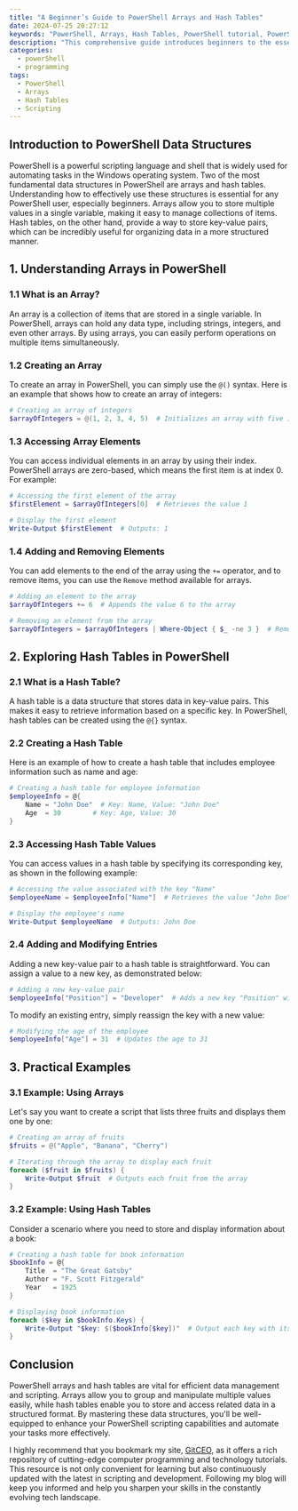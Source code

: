 ```yaml
---
title: "A Beginner’s Guide to PowerShell Arrays and Hash Tables"
date: 2024-07-25 20:27:12
keywords: "PowerShell, Arrays, Hash Tables, PowerShell tutorial, PowerShell for beginners, scripting"
description: "This comprehensive guide introduces beginners to the essential concepts of arrays and hash tables in PowerShell. It covers definitions, usage, and practical examples of both data structures. Markdown code examples with detailed explanations are provided to aid understanding. This article aims to ensure that readers not only learn how to create and manipulate arrays and hash tables in PowerShell but also understand their significance in scripting and automation tasks. It's an ideal starting point for newcomers looking to enhance their PowerShell skills and make scripting easier and more efficient."
categories:
  - powerShell
  - programming
tags:
  - PowerShell
  - Arrays
  - Hash Tables
  - Scripting
---
```


## Introduction to PowerShell Data Structures

PowerShell is a powerful scripting language and shell that is widely used for automating tasks in the Windows operating system. Two of the most fundamental data structures in PowerShell are arrays and hash tables. Understanding how to effectively use these structures is essential for any PowerShell user, especially beginners. Arrays allow you to store multiple values in a single variable, making it easy to manage collections of items. Hash tables, on the other hand, provide a way to store key-value pairs, which can be incredibly useful for organizing data in a more structured manner.

<!-- more -->

## 1. Understanding Arrays in PowerShell

### 1.1 What is an Array?

An array is a collection of items that are stored in a single variable. In PowerShell, arrays can hold any data type, including strings, integers, and even other arrays. By using arrays, you can easily perform operations on multiple items simultaneously.

### 1.2 Creating an Array

To create an array in PowerShell, you can simply use the `@()` syntax. Here is an example that shows how to create an array of integers:

```powershell
# Creating an array of integers
$arrayOfIntegers = @(1, 2, 3, 4, 5)  # Initializes an array with five integers
```

### 1.3 Accessing Array Elements

You can access individual elements in an array by using their index. PowerShell arrays are zero-based, which means the first item is at index 0. For example:

```powershell
# Accessing the first element of the array
$firstElement = $arrayOfIntegers[0]  # Retrieves the value 1

# Display the first element
Write-Output $firstElement  # Outputs: 1
```

### 1.4 Adding and Removing Elements

You can add elements to the end of the array using the `+=` operator, and to remove items, you can use the `Remove` method available for arrays.

```powershell
# Adding an element to the array
$arrayOfIntegers += 6  # Appends the value 6 to the array

# Removing an element from the array
$arrayOfIntegers = $arrayOfIntegers | Where-Object { $_ -ne 3 }  # Removes the value 3
```

## 2. Exploring Hash Tables in PowerShell

### 2.1 What is a Hash Table?

A hash table is a data structure that stores data in key-value pairs. This makes it easy to retrieve information based on a specific key. In PowerShell, hash tables can be created using the `@{}` syntax.

### 2.2 Creating a Hash Table

Here is an example of how to create a hash table that includes employee information such as name and age:

```powershell
# Creating a hash table for employee information
$employeeInfo = @{
    Name = "John Doe"  # Key: Name, Value: "John Doe"
    Age  = 30        # Key: Age, Value: 30
}
```

### 2.3 Accessing Hash Table Values

You can access values in a hash table by specifying its corresponding key, as shown in the following example:

```powershell
# Accessing the value associated with the key "Name"
$employeeName = $employeeInfo["Name"]  # Retrieves the value "John Doe"

# Display the employee's name
Write-Output $employeeName  # Outputs: John Doe
```

### 2.4 Adding and Modifying Entries

Adding a new key-value pair to a hash table is straightforward. You can assign a value to a new key, as demonstrated below:

```powershell
# Adding a new key-value pair
$employeeInfo["Position"] = "Developer"  # Adds a new key "Position" with the value "Developer"
```

To modify an existing entry, simply reassign the key with a new value:

```powershell
# Modifying the age of the employee
$employeeInfo["Age"] = 31  # Updates the age to 31
```

## 3. Practical Examples

### 3.1 Example: Using Arrays

Let's say you want to create a script that lists three fruits and displays them one by one:

```powershell
# Creating an array of fruits
$fruits = @("Apple", "Banana", "Cherry")

# Iterating through the array to display each fruit
foreach ($fruit in $fruits) {
    Write-Output $fruit  # Outputs each fruit from the array
}
```

### 3.2 Example: Using Hash Tables

Consider a scenario where you need to store and display information about a book:

```powershell
# Creating a hash table for book information
$bookInfo = @{
    Title  = "The Great Gatsby"
    Author = "F. Scott Fitzgerald"
    Year   = 1925
}

# Displaying book information
foreach ($key in $bookInfo.Keys) {
    Write-Output "$key: $($bookInfo[$key])"  # Output each key with its corresponding value
}
```

## Conclusion

PowerShell arrays and hash tables are vital for efficient data management and scripting. Arrays allow you to group and manipulate multiple values easily, while hash tables enable you to store and access related data in a structured format. By mastering these data structures, you'll be well-equipped to enhance your PowerShell scripting capabilities and automate your tasks more effectively. 

I highly recommend that you bookmark my site, [GitCEO](https://gitceo.com), as it offers a rich repository of cutting-edge computer programming and technology tutorials. This resource is not only convenient for learning but also continuously updated with the latest in scripting and development. Following my blog will keep you informed and help you sharpen your skills in the constantly evolving tech landscape.